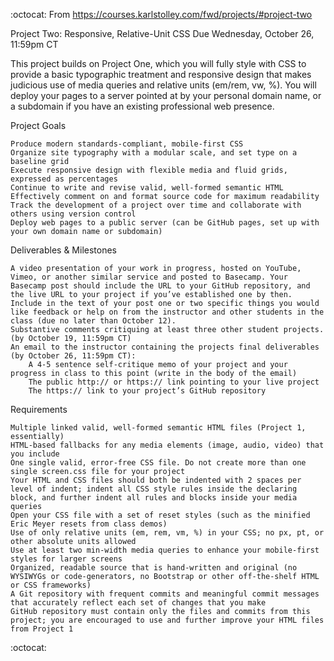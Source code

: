 :octocat:
From https://courses.karlstolley.com/fwd/projects/#project-two


Project Two: Responsive, Relative-Unit CSS
Due Wednesday, October 26, 11:59pm CT

This project builds on Project One, which you will fully style with CSS to provide a basic typographic treatment and responsive design that makes judicious use of media queries and relative units (em/rem, vw, %). You will deploy your pages to a server pointed at by your personal domain name, or a subdomain if you have an existing professional web presence.

Project Goals

    Produce modern standards-compliant, mobile-first CSS
    Organize site typography with a modular scale, and set type on a baseline grid
    Execute responsive design with flexible media and fluid grids, expressed as percentages
    Continue to write and revise valid, well-formed semantic HTML
    Effectively comment on and format source code for maximum readability
    Track the development of a project over time and collaborate with others using version control
    Deploy web pages to a public server (can be GitHub pages, set up with your own domain name or subdomain)

Deliverables & Milestones

    A video presentation of your work in progress, hosted on YouTube, Vimeo, or another similar service and posted to Basecamp. Your Basecamp post should include the URL to your GitHub repository, and the live URL to your project if you’ve established one by then. Include in the text of your post one or two specific things you would like feedback or help on from the instructor and other students in the class (due no later than October 12).
    Substantive comments critiquing at least three other student projects. (by October 19, 11:59pm CT)
    An email to the instructor containing the projects final deliverables (by October 26, 11:59pm CT):
        A 4-5 sentence self-critique memo of your project and your progress in class to this point (write in the body of the email)
        The public http:// or https:// link pointing to your live project
        The https:// link to your project’s GitHub repository

Requirements

    Multiple linked valid, well-formed semantic HTML files (Project 1, essentially)
    HTML-based fallbacks for any media elements (image, audio, video) that you include
    One single valid, error-free CSS file. Do not create more than one single screen.css file for your project
    Your HTML and CSS files should both be indented with 2 spaces per level of indent; indent all CSS style rules inside the declaring block, and further indent all rules and blocks inside your media queries
    Open your CSS file with a set of reset styles (such as the minified Eric Meyer resets from class demos)
    Use of only relative units (em, rem, vm, %) in your CSS; no px, pt, or other absolute units allowed
    Use at least two min-width media queries to enhance your mobile-first styles for larger screens
    Organized, readable source that is hand-written and original (no WYSIWYGs or code-generators, no Bootstrap or other off-the-shelf HTML or CSS frameworks)
    A Git repository with frequent commits and meaningful commit messages that accurately reflect each set of changes that you make
    GitHub repository must contain only the files and commits from this project; you are encouraged to use and further improve your HTML files from Project 1
:octocat:
